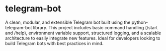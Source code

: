 # telegram-bot
A clean, modular, and extensible Telegram bot built using the python-telegram-bot library. This project includes basic command handling (/start and /help), environment variable support, structured logging, and a scalable architecture to easily integrate new features. Ideal for developers looking to build Telegram bots with best practices in mind.


